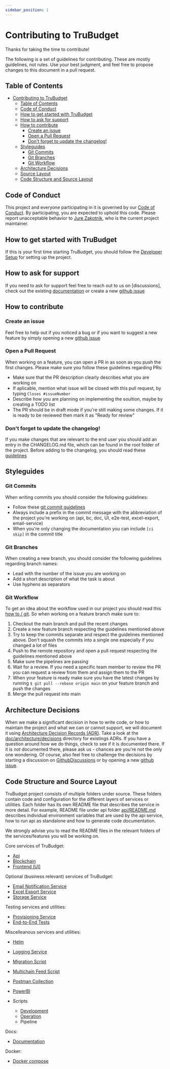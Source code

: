 ```yaml
---
sidebar_position: 1
---
```


# Contributing to TruBudget

Thanks for taking the time to contribute!

The following is a set of guidelines for contributing. These are mostly
guidelines, not rules. Use your best judgment, and feel free to propose changes
to this document in a pull request.

## Table of Contents

- [Contributing to TruBudget](#contributing-to-trubudget)
  - [Table of Contents](#table-of-contents)
  - [Code of Conduct](#code-of-conduct)
  - [How to get started with TruBudget](#how-to-get-started-with-trubudget)
  - [How to ask for support](#how-to-ask-for-support)
  - [How to contribute](#how-to-contribute)
    - [Create an issue](#create-an-issue)
    - [Open a Pull Request](#open-a-pull-request)
    - [Don't forget to update the changelog!](#dont-forget-to-update-the-changelog)
  - [Styleguides](#styleguides)
    - [Git Commits](#git-commits)
    - [Git Branches](#git-branches)
    - [Git Workflow](#git-workflow)
  - [Architecture Decisions](#architecture-decisions)
  - [Source Layout](#source-layout)
  - [Code Structure and Source Layout](#code-structure-and-source-layout)

## Code of Conduct

This project and everyone participating in it is governed by our [Code of Conduct]. By
participating, you are expected to uphold this code. Please report unacceptable
behavior to [Jure Zakotnik], who is the current project maintainer.

## How to get started with TruBudget

If this is your first time starting TruBudget, you should follow the [Developer Setup] for setting up the project.

## How to ask for support

If you need to ask for support feel free to reach out to us on
[discussions], check out the existing [documentation] or create a new [github issue]

## How to contribute

### Create an issue

Feel free to help out if you noticed a bug or if you want to suggest a new feature by simply opening a new [github issue]

### Open a Pull Request

When working on a feature, you can open a PR in as soon as you push the first changes. Please make sure you follow these guidelines regarding PRs:

- Make sure that the PR description clearly describes what you are working on
- If aplicable, mention what issue will be closed with this pull request, by typing `Closes #issueNumber`
- Describe how you are planning on implementing the soultion, maybe by creating a TODO list
- The PR should be in draft mode if you're still making some changes. If it is ready to be reviewed then mark it as "Ready for review"

### Don't forget to update the changelog!

If you make changes that are relevant to the end user you should add an entry in the CHANGELOG.md file, which can be found in the root folder of the project. Before adding to the changelog, you should read these [guidelines]

## Styleguides

### Git Commits

When writing commits you should consider the following guidelines:

- Follow these [git commit guidelines]
- Always include a prefix in the commit message with the abbreviation of the project you're working on (api, bc, doc, UI, e2e-test, excel-export, email-service)
- When you're only changing the documentation you can include `[ci skip]` in the commit title

### Git Branches

When creating a new branch, you should consider the following guidelines regarding branch names:

- Lead with the number of the issue you are working on
- Add a short description of what the task is about
- Use hyphens as separators

### Git Workflow

To get an idea about the workflow used in our project you should read this [how to / git].
So when working on a feature branch make sure to:

1. Checkout the main branch and pull the recent changes
2. Create a new feature branch respecting the guidelines mentioned above
3. Try to keep the commits separate and respect the guidelines mentioned above. Don't squash the commits into a single one especially if you changed a lot of files
4. Push to the remote repository and open a pull request respecting the guidelines mentioned above
5. Make sure the pipelines are passing
6. Wait for a review. If you need a specific team member to review the PR you can request a review from them and assign them to the PR
7. When your feature is ready make sure you have the latest changes by running `$ git pull --rebase origin main` on your feature branch and push the changes
8. Merge the pull request into main

## Architecture Decisions

When we make a significant decision in how to write code, or how to maintain the
project and what we can or cannot support, we will document it using [Architecture
Decision Records (ADR)]. Take a look at the [doc/architecture/decisions] directory for
existings ADRs. If you have a question around how we do things, check to see if it is
documented there. If it is _not_ documented there, please ask us - chances are you're
not the only one wondering. Of course, also feel free to challenge the decisions by
starting a discussion on [GithubDiscussions] or by opening a new [github issue].

## Code Structure and Source Layout

TruBudget project consists of multiple folders under source. These folders contain code and configuration for the different layers of services or utilities. Each folder has its own README file that describes the service in more detail. For example, README file under api folder [api/README.md](https://github.com/openkfw/TruBudget/blob/main/api/README.md) describes individual environment variables that are used by the api service, how to run api as standalone and how to generate code documentation. 

We strongly advise you to read the README files in the relevant folders of the services/features you will be working on. 

Core services of TruBudget:


- [Api](https://github.com/openkfw/TruBudget/blob/main/api/README.md)
- [Blockchain](https://github.com/openkfw/TruBudget/blob/main/blockchain/README.md)
- [Frontend (UI)](https://github.com/openkfw/TruBudget/blob/main/frontend/README.md) 

Optional (business relevant) services of TruBudget:

- [Email Notification Service](https://github.com/openkfw/TruBudget/blob/main/email-notification-service/README.md)
- [Excel Export Service](https://github.com/openkfw/TruBudget/blob/main/excel-export-service/README.md)
- [Storage Service](https://github.com/openkfw/TruBudget/blob/main/storage-service/README.md)

Testing services and utilities:

- [Provisioning Service](https://github.com/openkfw/TruBudget/blob/main/provisioning/README.md)
- [End-to-End Tests](https://github.com/openkfw/TruBudget/blob/main/e2e-test/README.md)

Miscelleanous services and utilities:

- [Helm](https://github.com/openkfw/TruBudget/blob/main/helm/README.md)
- [Logging Service](https://github.com/openkfw/TruBudget/blob/main/logging-service/README.md)
- [Migration Script](https://github.com/openkfw/TruBudget/blob/main/migration/README.md)
- [Multichain Feed Script](https://github.com/openkfw/TruBudget/blob/main/multichain-feed/README.md)
- [Postman Collection](https://github.com/openkfw/TruBudget/blob/main/postman/README.md)
- [PowerBI](https://github.com/openkfw/TruBudget/blob/main/PowerBI/ReadMe.md)

- Scripts
  - [Development](https://github.com/openkfw/TruBudget/blob/main/scripts/development/README.md)
  - [Operation](https://github.com/openkfw/TruBudget/blob/main/scripts/operation/README.md)
  - Pipeline

Docs: 

- [Documentation](https://github.com/openkfw/TruBudget/blob/main/docs/README.md)

Docker:
- [Docker compose](https://github.com/openkfw/TruBudget/blob/main/docker-compose/README.md)

[github issue]: https://github.com/openkfw/TruBudget/issues
[code of conduct]: https://github.com/openkfw/TruBudget/blob/main/CODE_OF_CONDUCT.md
[jure zakotnik]: https://github.com/jzakotnik
[githubdiscussions]: https://github.com/openkfw/TruBudget/discussions
[architecture decision records (adr)]: http://thinkrelevance.com/blog/2011/11/15/documenting-architecture-decisions
[doc/architecture/decisions]: ./architecture/intro.md
[developer setup]: ./developer-setup.md#developer-setup/
[guidelines]: https://keepachangelog.com/en/1.0.0/
[git commit guidelines]: https://chris.beams.io/posts/git-commit/
[open a pull request]: https://github.com/openkfw/TruBudget/pulls
[how to / git]: https://gist.github.com/robertpataki/1b70e22d14ef92e1be1338314809b46e
[documentation]: https://github.com/openkfw/TruBudget/tree/main/doc
